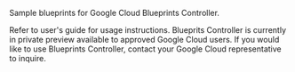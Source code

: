 Sample blueprints for Google Cloud Blueprints Controller.

Refer to user's guide for usage instructions.  Blueprits Controller is currently in private preview available to approved Google Cloud users.  If you would like to use Blueprints Controller, contact your Google Cloud representative to inquire.

